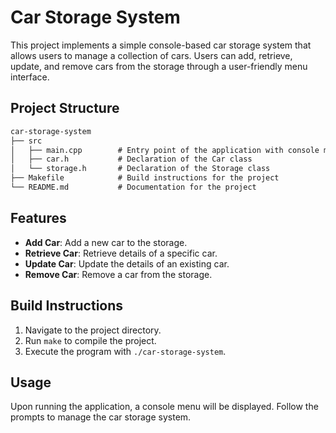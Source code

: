 # Car Storage System

This project implements a simple console-based car storage system that allows users to manage a collection of cars. Users can add, retrieve, update, and remove cars from the storage through a user-friendly menu interface.

## Project Structure

```md
car-storage-system
├── src
│   ├── main.cpp        # Entry point of the application with console menu
│   ├── car.h           # Declaration of the Car class
│   └── storage.h       # Declaration of the Storage class
├── Makefile            # Build instructions for the project
└── README.md           # Documentation for the project
```

## Features

- **Add Car**: Add a new car to the storage.
- **Retrieve Car**: Retrieve details of a specific car.
- **Update Car**: Update the details of an existing car.
- **Remove Car**: Remove a car from the storage.

## Build Instructions

1. Navigate to the project directory.
2. Run `make` to compile the project.
3. Execute the program with `./car-storage-system`.

## Usage

Upon running the application, a console menu will be displayed. Follow the prompts to manage the car storage system.
